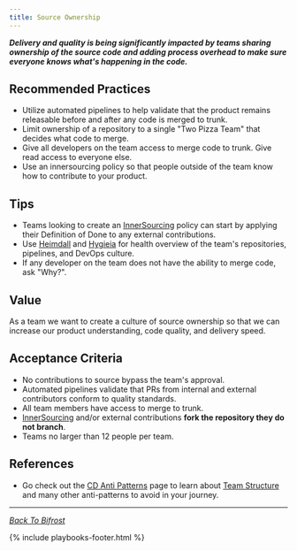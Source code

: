 ```yaml
---
title: Source Ownership
---
```


**_Delivery and quality is being significantly impacted by teams sharing
ownership of the source code and adding process overhead to make sure everyone knows
what's happening in the code._**

## Recommended Practices

- Utilize automated pipelines to help validate that the product remains releasable before and after any code is merged to trunk.
- Limit ownership of a repository to a single "Two Pizza Team" that decides what code to merge.
- Give all developers on the team access to merge code to trunk. Give read access to everyone else.
- Use an innersourcing policy so that people outside of the team know how to contribute to your product.

## Tips

- Teams looking to create an [InnerSourcing](./innersource.html) policy can start by applying their Definition of Done to any external contributions.
- Use [Heimdall](http://heimdall.prod.walmart.com/) and
  [Hygieia](https://hygieia.walmart.com/#/) for health overview of the team's repositories, pipelines, and DevOps culture.
- If any developer on the team does not have the ability to merge code, ask "Why?".

## Value

As a team we want to create a culture of source ownership so that we can increase our product understanding, code quality, and delivery speed.

## Acceptance Criteria

- No contributions to source bypass the team's approval.
- Automated pipelines validate that PRs from internal and external contributors conform to quality standards.
- All team members have access to merge to trunk.
- [InnerSourcing](./innersource.html) and/or external contributions **fork the repository they do not branch**.
- Teams no larger than 12 people per team.

## References

- Go check out the [CD Anti Patterns](../../cd-anti-patterns.html)
  page to learn about [Team Structure](../../cd-anti-patterns.html#team-structure)
  and many other anti-patterns to avoid in your journey.

---

_[Back To Bifrost](../../index.html)_

{% include playbooks-footer.html %}
